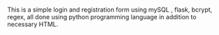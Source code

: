 #
This is a simple login and registration form using mySQL , flask, bcrypt, regex, all done using python programming language in addition to necessary HTML.